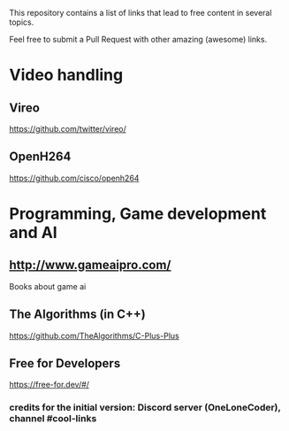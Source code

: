This repository contains a list of links that lead to free content in several topics.

Feel free to submit a Pull Request with other amazing (awesome) links.

# Video handling
## Vireo
https://github.com/twitter/vireo/

## OpenH264
https://github.com/cisco/openh264

# Programming, Game development and AI
## http://www.gameaipro.com/
Books about game ai

## The Algorithms (in C++)
https://github.com/TheAlgorithms/C-Plus-Plus

## Free for Developers
https://free-for.dev/#/


### credits for the initial version: Discord server (OneLoneCoder), channel #cool-links
